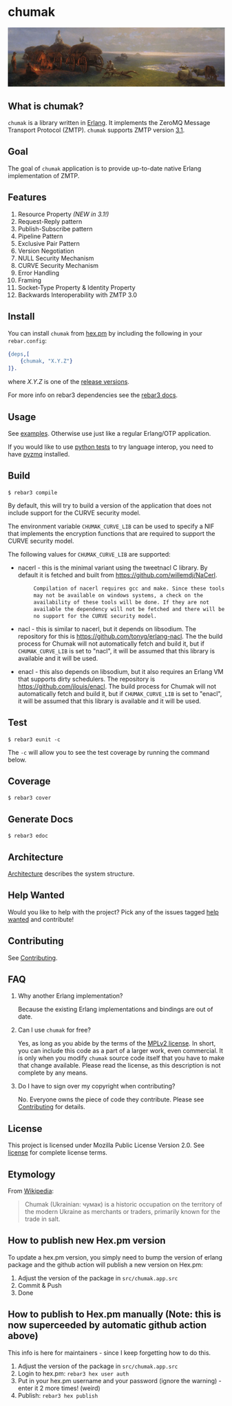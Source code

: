 # chumak 

![Chumaki](docs/images/chumaki.jpg)

## What is chumak?

`chumak` is a library written in [Erlang](https://www.erlang.org/). It implements the ZeroMQ Message Transport Protocol (ZMTP). `chumak` supports ZMTP version [3.1](http://rfc.zeromq.org/spec:37/ZMTP/).

## Goal

The goal of `chumak` application is to provide up-to-date native Erlang implementation of ZMTP.

## Features

1. Resource Property *(NEW in 3.1!)*
2. Request-Reply pattern
3. Publish-Subscribe pattern
4. Pipeline Pattern	
5. Exclusive Pair Pattern
6. Version Negotiation
7. NULL Security Mechanism
8. CURVE Security Mechanism
9. Error Handling
10. Framing
11. Socket-Type Property & Identity Property
12. Backwards Interoperability with ZMTP 3.0


## Install

You can install `chumak` from [hex.pm](https://hex.pm/packages/chumak) by including the following in your `rebar.config`:

```erlang
{deps,[
	{chumak, "X.Y.Z"}
]}.
```
where _X.Y.Z_ is one of the [release versions](https://github.com/chovencorp/chumak/releases).

For more info on rebar3 dependencies see the [rebar3 docs](http://www.rebar3.org/docs/dependencies).

## Usage

See [examples](examples). Otherwise use just like a regular Erlang/OTP application.

If you would like to use [python tests](python-test) to try language interop, you need to have [pyzmq](https://github.com/zeromq/pyzmq) installed. 

## Build

```
$ rebar3 compile
```

By default, this will try to build a version of the application that
does not include support for the CURVE security model. 

The environment variable `CHUMAK_CURVE_LIB` can be used to specify a
NIF that implements the encryption functions that are required to support
the CURVE security model. 

The following values for `CHUMAK_CURVE_LIB` are supported:

- nacerl - this is the minimal variant using the tweetnacl C library. By
           default it is fetched and built from https://github.com/willemdj/NaCerl.  
           
           Compilation of nacerl requires gcc and make. Since these tools
           may not be available on windows systems, a check on the
           availability of these tools will be done. If they are not
           available the dependency will not be fetched and there will be
           no support for the CURVE security model.

- nacl   - this is similar to nacerl, but it depends on libsodium. The
           repository for this is https://github.com/tonyg/erlang-nacl. The
           the build process for Chumak will not automatically fetch and
           build it, but if `CHUMAK_CURVE_LIB` is set to "nacl", it will be
           assumed that this library is available and it will be used.

- enacl  - this also depends on libsodium, but it also requires 
           an Erlang VM that supports dirty schedulers. The repository is 
           https://github.com/jlouis/enacl. The build process for
           Chumak will not automatically fetch and build it, but if
           `CHUMAK_CURVE_LIB` is set to "enacl", it will be assumed that
           this library is available and it will be used.

## Test

```
$ rebar3 eunit -c
```
The `-c` will allow you to see the test coverage by running the command below.

## Coverage

```
$ rebar3 cover
```

## Generate Docs

```
$ rebar3 edoc
```

## Architecture

[Architecture](docs/architecture.md) describes the system structure.

## Help Wanted

Would you like to help with the project? Pick any of the issues tagged [help wanted](https://github.com/zeromq/chumak/labels/help%20wanted) and contribute!

## Contributing

See  [Contributing](CONTRIBUTING.md).


## FAQ

1. Why another Erlang implementation?

   Because the existing Erlang implementations and bindings are out of date.

2. Can I use `chumak` for free?

   Yes, as long as you abide by the terms of the [MPLv2 license](LICENSE). In short, you can include this code as a part of a larger work, even commercial. It is only when you modify `chumak` source code itself that you have to make that change available. Please read the license, as this description is not complete by any means.

3. Do I have to sign over my copyright when contributing?

   No. Everyone owns the piece of code they contribute.
   Please see [Contributing](CONTRIBUTING.md) for details.


## License

This project is licensed under Mozilla Public License Version 2.0.
See [license](LICENSE) for complete license terms.

## Etymology

From [Wikipedia](https://en.wikipedia.org/wiki/Chumak):

>Chumak (Ukrainian: чумак) is a historic occupation on the territory of the modern Ukraine 
>as merchants or traders, primarily known for the trade in salt.

## How to publish new Hex.pm version

To update a hex.pm version, you simply need to bump the version of erlang package and the github action will publish a new version on Hex.pm:

1. Adjust the version of the package in `src/chumak.app.src`
2. Commit & Push
3. Done



## How to publish to Hex.pm manually (Note: this is now superceeded by automatic github action above)

This info is here for maintainers - since I keep forgetting how to do this.

1. Adjust the version of the package in `src/chumak.app.src`
2. Login to hex.pm: `rebar3 hex user auth`
3. Put in your hex.pm username and your password (ignore the warning) - enter it 2 more times! (weird)
3. Publish: `rebar3 hex publish`

